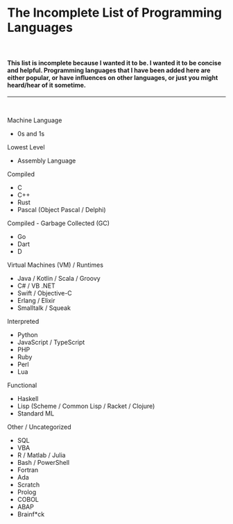 # The Incomplete List of Programming Languages  

&nbsp;

#### This list is incomplete because I wanted it to be. I wanted it to be concise and helpful. Programming languages that I have been added here are either popular, or have influences on other languages, or just you might heard/hear of it sometime. 

---
&nbsp;

Machine Language
- 0s and 1s

Lowest Level
- Assembly Language

Compiled
- C
- C++
- Rust
- Pascal (Object Pascal / Delphi)

Compiled - Garbage Collected (GC)
- Go
- Dart
- D

Virtual Machines (VM) / Runtimes
- Java / Kotlin / Scala / Groovy
- C# / VB .NET
- Swift / Objective-C
- Erlang / Elixir
- Smalltalk / Squeak

Interpreted
- Python
- JavaScript / TypeScript
- PHP
- Ruby
- Perl
- Lua

Functional
- Haskell
- Lisp (Scheme / Common Lisp / Racket / Clojure)
- Standard ML

Other / Uncategorized
- SQL
- VBA
- R / Matlab / Julia
- Bash / PowerShell
- Fortran
- Ada
- Scratch
- Prolog
- COBOL
- ABAP
- Brainf*ck

